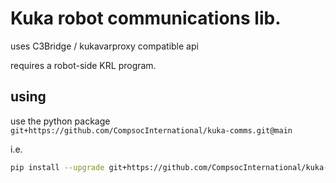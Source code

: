 # Kuka robot communications lib.

uses C3Bridge / kukavarproxy compatible api

requires a robot-side KRL program.

## using

use the python package
`git+https://github.com/CompsocInternational/kuka-comms.git@main`

i.e.

```sh
pip install --upgrade git+https://github.com/CompsocInternational/kuka-comms.git@main
```
